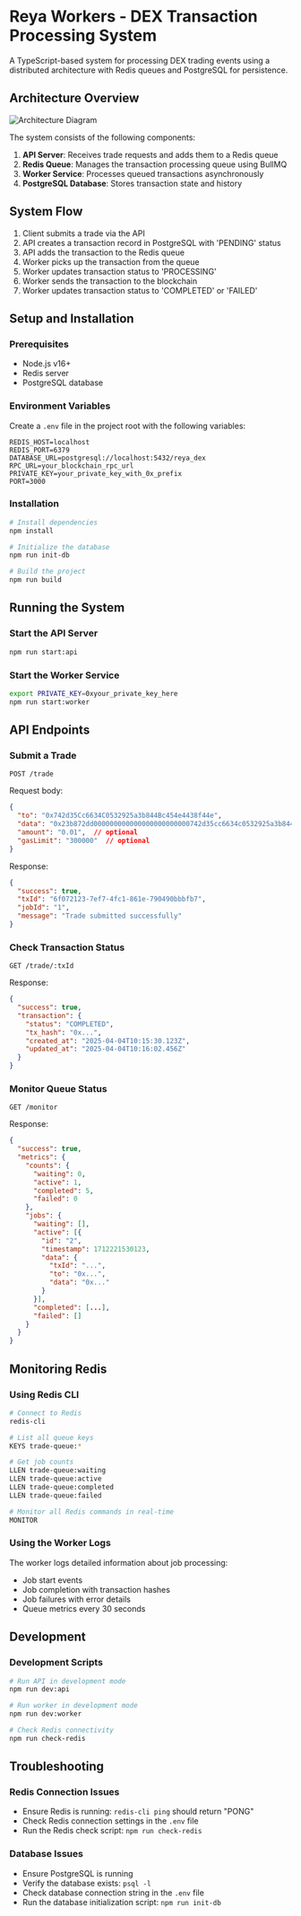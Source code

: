 # Reya Workers - DEX Transaction Processing System

A TypeScript-based system for processing DEX trading events using a distributed architecture with Redis queues and PostgreSQL for persistence.

## Architecture Overview

![Architecture Diagram](./docs/system_architecture.png)

The system consists of the following components:

1. **API Server**: Receives trade requests and adds them to a Redis queue
2. **Redis Queue**: Manages the transaction processing queue using BullMQ
3. **Worker Service**: Processes queued transactions asynchronously
4. **PostgreSQL Database**: Stores transaction state and history

## System Flow

1. Client submits a trade via the API
2. API creates a transaction record in PostgreSQL with 'PENDING' status
3. API adds the transaction to the Redis queue
4. Worker picks up the transaction from the queue
5. Worker updates transaction status to 'PROCESSING'
6. Worker sends the transaction to the blockchain
7. Worker updates transaction status to 'COMPLETED' or 'FAILED'

## Setup and Installation

### Prerequisites

- Node.js v16+
- Redis server
- PostgreSQL database

### Environment Variables

Create a `.env` file in the project root with the following variables:

```
REDIS_HOST=localhost
REDIS_PORT=6379
DATABASE_URL=postgresql://localhost:5432/reya_dex
RPC_URL=your_blockchain_rpc_url
PRIVATE_KEY=your_private_key_with_0x_prefix
PORT=3000
```

### Installation

```bash
# Install dependencies
npm install

# Initialize the database
npm run init-db

# Build the project
npm run build
```

## Running the System

### Start the API Server

```bash
npm run start:api
```

### Start the Worker Service

```bash
export PRIVATE_KEY=0xyour_private_key_here
npm run start:worker
```

## API Endpoints

### Submit a Trade

```
POST /trade
```

Request body:
```json
{
  "to": "0x742d35Cc6634C0532925a3b844Bc454e4438f44e",
  "data": "0x23b872dd000000000000000000000000742d35cc6634c0532925a3b844bc454e4438f44e",
  "amount": "0.01",  // optional
  "gasLimit": "300000"  // optional
}
```

Response:
```json
{
  "success": true,
  "txId": "6f072123-7ef7-4fc1-861e-790490bbbfb7",
  "jobId": "1",
  "message": "Trade submitted successfully"
}
```

### Check Transaction Status

```
GET /trade/:txId
```

Response:
```json
{
  "success": true,
  "transaction": {
    "status": "COMPLETED",
    "tx_hash": "0x...",
    "created_at": "2025-04-04T10:15:30.123Z",
    "updated_at": "2025-04-04T10:16:02.456Z"
  }
}
```

### Monitor Queue Status

```
GET /monitor
```

Response:
```json
{
  "success": true,
  "metrics": {
    "counts": {
      "waiting": 0,
      "active": 1,
      "completed": 5,
      "failed": 0
    },
    "jobs": {
      "waiting": [],
      "active": [{
        "id": "2",
        "timestamp": 1712221530123,
        "data": {
          "txId": "...",
          "to": "0x...",
          "data": "0x..."
        }
      }],
      "completed": [...],
      "failed": []
    }
  }
}
```

## Monitoring Redis

### Using Redis CLI

```bash
# Connect to Redis
redis-cli

# List all queue keys
KEYS trade-queue:*

# Get job counts
LLEN trade-queue:waiting
LLEN trade-queue:active
LLEN trade-queue:completed
LLEN trade-queue:failed

# Monitor all Redis commands in real-time
MONITOR
```

### Using the Worker Logs

The worker logs detailed information about job processing:
- Job start events
- Job completion with transaction hashes
- Job failures with error details
- Queue metrics every 30 seconds

## Development

### Development Scripts

```bash
# Run API in development mode
npm run dev:api

# Run worker in development mode
npm run dev:worker

# Check Redis connectivity
npm run check-redis
```

## Troubleshooting

### Redis Connection Issues

- Ensure Redis is running: `redis-cli ping` should return "PONG"
- Check Redis connection settings in the `.env` file
- Run the Redis check script: `npm run check-redis`

### Database Issues

- Ensure PostgreSQL is running
- Verify the database exists: `psql -l`
- Check database connection string in the `.env` file
- Run the database initialization script: `npm run init-db`
